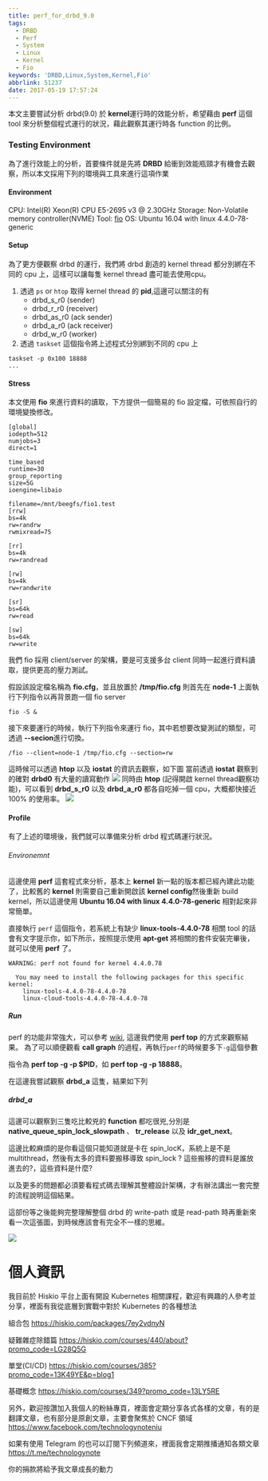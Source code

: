 ```yaml
---
title: perf_for_drbd_9.0
tags:
  - DRBD
  - Perf
  - System
  - Linux
  - Kernel
  - Fio
keywords: 'DRBD,Linux,System,Kernel,Fio'
abbrlink: 51237
date: 2017-05-19 17:57:24
---
```


本文主要嘗試分析 drbd(9.0) 於 **kernel**運行時的效能分析，希望藉由 **perf** 這個 tool 來分析整個程式運行的狀況，藉此觀察其運行時各 function 的比例。

### Testing Environment
為了進行效能上的分析，首要條件就是先將 **DRBD** 給衝到效能瓶頸才有機會去觀察，所以本文採用下列的環境與工具來進行這項作業

<!--more-->

#### Environment
CPU: Intel(R) Xeon(R) CPU E5-2695 v3 @ 2.30GHz
Storage: Non-Volatile memory controller(NVME)
Tool: [fio](https://github.com/axboe/fio)
OS: Ubuntu 16.04 with linux 4.4.0-78-generic

#### Setup
為了更方便觀察 drbd 的運行，我們將 drbd 創造的 kernel thread 都分別綁在不同的 cpu 上，這樣可以讓每隻 kernel thread 盡可能去使用cpu。

1. 透過 `ps` or `htop` 取得 kernel thread 的 **pid**,這邊可以關注的有
    - drbd_s_r0 (sender)
    - drbd_r_r0 (receiver)
    - drbd_as_r0 (ack sender)
    - drbd_a_r0 (ack receiver)
    - drbd_w_r0 (worker)
2. 透過 `taskset` 這個指令將上述程式分別綁到不同的 cpu 上
```
taskset -p 0x100 18888
...
```

#### Stress
本文使用 **fio** 來進行資料的讀取，下方提供一個簡易的 fio 設定檔，可依照自行的環境變換修改。

``` config
[global]
iodepth=512
numjobs=3
direct=1

time_based
runtime=30
group_reporting
size=5G
ioengine=libaio

filename=/mnt/beegfs/fio1.test
[rrw]
bs=4k
rw=randrw
rwmixread=75

[rr]
bs=4k
rw=randread

[rw]
bs=4k
rw=randwrite

[sr]
bs=64k
rw=read

[sw]
bs=64k
rw=write
```

我們 fio 採用 client/server 的架構，要是可支援多台 client 同時一起進行資料讀取，提供更高的壓力測試。

假設該設定檔名稱為 **fio.cfg**，並且放置於 **/tmp/fio.cfg**
則首先在 **node-1** 上面執行下列指令以再背景跑一個 fio server
```
fio -S &
```
接下來要運行的時候，執行下列指令來運行 fio，其中若想要改變測試的類型，可透過 **--secion**進行切換。

```
/fio --client=node-1 /tmp/fio.cfg --section=rw

```
這時候可以透過 **htop** 以及 **iostat** 的資訊去觀察，如下圖
當前透過 **iostat** 觀察到的確對 **drbd0** 有大量的讀寫動作
![](http://i.imgur.com/C7EKH2f.jpg)
同時由 **htop** (記得開啟 kernel thread觀察功能)，可以看到 **drbd_s_r0** 以及 **drbd_a_r0** 都各自吃掉一個 cpu，大概都快接近 100% 的使用率。
![](http://i.imgur.com/neMXdHE.jpg)

#### Profile
有了上述的環境後，我們就可以準備來分析 drbd 程式碼運行狀況。

###### Environemnt
這邊使用 **perf** 這套程式來分析，基本上 **kernel** 新一點的版本都已經內建此功能了，比較舊的 **kernel** 則需要自己重新開啟該 **kernel config**然後重新 build kernel，所以這邊使用 **Ubuntu 16.04 with linux 4.4.0-78-generic** 相對起來非常簡單。

直接執行 `perf` 這個指令，若系統上有缺少 **linux-tools-4.4.0-78** 相關 tool 的話會有文字提示你，如下所示，按照提示使用 **apt-get** 將相關的套件安裝完畢後，就可以使用 **perf** 了。
```
WARNING: perf not found for kernel 4.4.0.78

  You may need to install the following packages for this specific kernel:
    linux-tools-4.4.0-78-4.4.0-78
    linux-cloud-tools-4.4.0-78-4.4.0-78
```

##### Run
perf 的功能非常強大，可以參考 [wiki](https://perf.wiki.kernel.org/index.php/Tutorial), 這邊我們使用 **perf top** 的方式來觀察結果。
為了可以順便觀看 **call graph** 的過程，再執行`perf`的時候要多下`-g`這個參數

指令為 **perf top -g -p $PID**，如 **perf top -g -p 18888**。

在這邊我嘗試觀察 **drbd_a** 這隻，結果如下列

##### drbd_a
這邊可以觀察到三隻吃比較兇的 **function** 都吃很兇,分別是 **native_queue_spin_lock_slowpath** 、 **tr_release** 以及 **idr_get_next**。

這邊比較麻煩的是你看這個只能知道就是卡在 spin_locK，系統上是不是 multithread，然後有太多的資料要搬移導致 spin_lock ? 這些搬移的資料是誰放進去的?，這些資料是什麼?

以及更多的問題都必須要看程式碼去理解其整體設計架構，才有辦法講出一套完整的流程說明這個結果。

這部份等之後能夠完整理解整個 drbd 的 write-path 或是 read-path 時再重新來看一次這張圖，到時候應該會有完全不一樣的思維。

![](http://i.imgur.com/Bi1ZKqn.jpg)

# 個人資訊
我目前於 Hiskio 平台上面有開設 Kubernetes 相關課程，歡迎有興趣的人參考並分享，裡面有我從底層到實戰中對於 Kubernetes 的各種想法

組合包
https://hiskio.com/packages/7ey2vdnyN

疑難雜症除錯篇
https://hiskio.com/courses/440/about?promo_code=LG28Q5G

單堂(CI/CD)
https://hiskio.com/courses/385?promo_code=13K49YE&p=blog1

基礎概念
https://hiskio.com/courses/349?promo_code=13LY5RE

另外，歡迎按讚加入我個人的粉絲專頁，裡面會定期分享各式各樣的文章，有的是翻譯文章，也有部分是原創文章，主要會聚焦於 CNCF 領域
https://www.facebook.com/technologynoteniu

如果有使用 Telegram 的也可以訂閱下列頻道來，裡面我會定期推播通知各類文章
https://t.me/technologynote

你的捐款將給予我文章成長的動力
<script type="text/javascript" src="https://cdnjs.buymeacoffee.com/1.0.0/button.prod.min.js" data-name="bmc-button" data-slug="hwchiu" data-color="#000000" data-emoji=""  data-font="Cookie" data-text="Buy me a coffee" data-outline-color="#fff" data-font-color="#fff" data-coffee-color="#fd0" ></script>